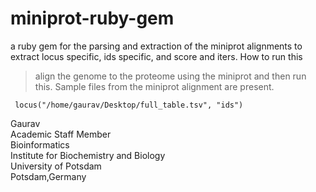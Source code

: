 # miniprot-ruby-gem
a ruby gem for the parsing and extraction of the miniprot alignments to extract locus specific, ids specific, and score and iters. How to run this 

> align the genome to the proteome using the miniprot and then run this. Sample files from the miniprot alignment are present. 
```
 locus("/home/gaurav/Desktop/full_table.tsv", "ids")
```
Gaurav \
Academic Staff Member \
Bioinformatics \
Institute for Biochemistry and Biology \
University of Potsdam \
Potsdam,Germany
